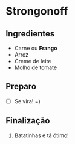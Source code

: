 # Strongonoff

## Ingredientes

 - Carne ou **Frango**
 - Arroz
 - Creme de leite
 - Molho de tomate

## Preparo

 - [ ] Se vira! =)

## Finalização

 1. Batatinhas e tá ótimo!
